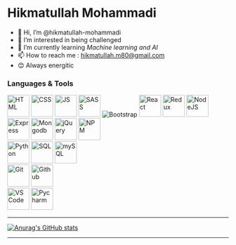 # Hikmatullah Mohammadi

- 👋 Hi, I’m @hikmatullah-mohammadi
- 👀 I’m interested in being challenged
- 🌱 I’m currently learning *Machine learning and AI*
- 📫 How to reach me : hikmatullah.m80@gmail.com
- 😊 Always energitic

### Languages & Tools
<p>
<img src='https://img.icons8.com/color/96/000000/html-5--v1.png' alt='HTML' width='50px'/>
<img src='https://img.icons8.com/color/96/000000/css3.png' alt='CSS' width='50px'/>
<img src='https://img.icons8.com/color/96/000000/javascript--v1.png' alt='JS' width='50px'/>
<img src='https://img.icons8.com/color/96/000000/sass.png' alt='SASS' width='50px'/>
<img src="https://img.icons8.com/color/48/000000/bootstrap.png" alt='Bootstrap'/>
<img src='https://img.icons8.com/officel/80/000000/react.png' alt='React' width='50px'/>
<img src='https://img.icons8.com/color/96/000000/redux.png' alt='Redux' width='50px'/>
<img src='https://img.icons8.com/color/344/nodejs.png' alt='NodeJS' width='50px'/>
<img src='https://cdn.icon-icons.com/icons2/2699/PNG/512/expressjs_logo_icon_169185.png' alt='Express' width='50px'/>
<img src='https://img.icons8.com/color/344/mongodb.png' alt='Mongodb' width='50px'/>
<img src="https://img.icons8.com/ios-filled/50/000000/jquery.png" alt='jQuery' width='50px'/>
<img src="https://img.icons8.com/color/48/000000/npm.png" alt='NPM' width='50px'/> <br>
<img src="https://img.icons8.com/color/96/000000/python--v1.png" alt='Python' width='50px'/>
<img src="https://img.icons8.com/external-flaticons-lineal-color-flat-icons/64/000000/external-sql-computer-programming-flaticons-lineal-color-flat-icons.png" alt='SQL' width='50px'/>
<img src="https://img.icons8.com/color/96/000000/mysql--v1.png" alt='mySQL' width='50px'/><br>
<img src="https://img.icons8.com/color/96/000000/git.png" alt='Git' width='50px'/>
<img src="https://img.icons8.com/ios-glyphs/90/000000/github.png" alt='Github' width='50px'/><br>
<img src="https://img.icons8.com/color/96/000000/visual-studio-code-2019.png" alt='VS Code' width='50px'/>
<img src="https://img.icons8.com/color/48/000000/pycharm.png" alt='Pycharm' width='50px'/>
</p>

---

[![Anurag's GitHub stats](https://github-readme-stats.vercel.app/api?username=hikmatullah-mohammadi&theme=radical)](https://github.com/anuraghazra/github-readme-stats)

---
